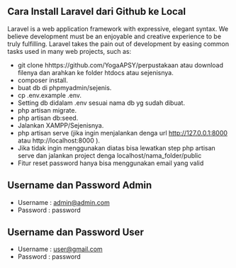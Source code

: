 ## Cara Install Laravel dari Github ke Local

Laravel is a web application framework with expressive, elegant syntax. We believe development must be an enjoyable and creative experience to be truly fulfilling. Laravel takes the pain out of development by easing common tasks used in many web projects, such as:

- git clone hhttps://github.com/YogaAPSY/perpustakaan atau download filenya dan arahkan ke folder htdocs atau sejenisnya.
- composer install.
- buat db di phpmyadmin/sejenis.
- cp .env.example .env.
- Setting db didalam .env sesuai nama db yg sudah dibuat.
- php artisan migrate.
- php artisan db:seed.
- Jalankan XAMPP/Sejenisnya.
- php artisan serve (jika ingin menjalankan denga url http://127.0.0.1:8000 atau http://localhost:8000 ).
- Jika tidak ingin menggunakan diatas bisa lewatkan step php artisan serve dan jalankan project denga localhost/nama_folder/public
- Fitur reset password hanya bisa menggunakan email yang valid

## Username dan Password Admin
- Username : admin@admin.com
- Password : password

## Username dan Password User
- Username : user@gmail.com
- Password : password
